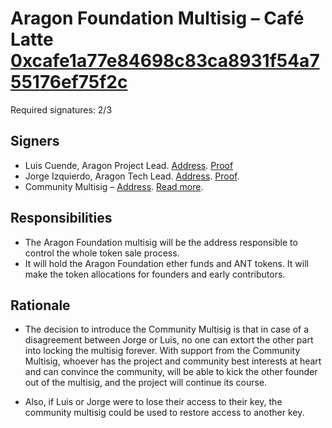 # Aragon Foundation Multisig – Café Latte [0xcafe1a77e84698c83ca8931f54a755176ef75f2c](https://etherscan.io/address/0xcafe1a77e84698c83ca8931f54a755176ef75f2c)

Required signatures: 2/3

## Signers

- Luis Cuende, Aragon Project Lead. [Address](https://etherscan.io/address/0xddc1b51b67dabd408b224d0f7dfcc93ec4b06265). [Proof](https://etherscan.io/tx/0xc7b285395c0cbf09599ffac4aa4a05bced65522994fc94597456fadc7c6c1d3f)
- Jorge Izquierdo, Aragon Tech Lead. [Address](https://etherscan.io/address/0x4838eab6f43841e0d233db4cea47bd64f614f0c5). [Proof](https://etherscan.io/tx/0x5aaeb2d0361dbdf3b4ecadad1b49c239eb1b3b5e1cf973f6a4597ad56edc47b9).
- Community Multisig – [Address](https://etherscan.io/address/0xbeefbeef03c7e5a1c29e0aa675f8e16aee0a5fad). [Read more](community.md).




## Responsibilities

- The Aragon Foundation multisig will be the address responsible to control the whole token sale process.
- It will hold the Aragon Foundation ether funds and ANT tokens. It will make the token allocations for founders and early contributors.



## Rationale

- The decision to introduce the Community Multisig is that in case of a disagreement between Jorge or Luis, no one can extort the other part into locking the multisig forever. With support from the Community Multisig, whoever has the project and community best interests at heart and can convince the community, will be able to kick the other founder out of the multisig, and the project will continue its course.

- Also, if Luis or Jorge were to lose their access to their key, the community multisig could be used to restore access to another key.
